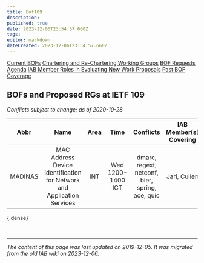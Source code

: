 ```yaml
---
title: Bof109
description: 
published: true
date: 2023-12-06T23:54:57.660Z
tags: 
editor: markdown
dateCreated: 2023-12-06T23:54:57.660Z
---
```


[Current BOFs](https://datatracker.ietf.org/wg/bofs/)
[Chartering and Re-Chartering Working Groups](https://datatracker.ietf.org/group/chartering/)
[BOF Requests](https://datatracker.ietf.org/doc/bof-requests)
[Agenda](https://datatracker.ietf.org/meeting/agenda/)
[IAB Member Roles in Evaluating New Work Proposals](https://www.iab.org/documents/correspondence-reports-documents/2012-2/iab-member-roles-in-evaluating-new-work-proposals/)
[Past BOF Coverage](/group/iab/Bof_Coverage)


## BOFs and Proposed RGs at IETF 109
*Conflicts subject to change; as of 2020-10-28*

| **Abbr** |                                **Name**                                | **Area** |      **Time**     |                  **Conflicts**                  | **IAB Member(s) Covering** | **IAB Shepherd** |
|:--------:|:----------------------------------------------------------------------:|:--------:|:-----------------:|:-----------------------------------------------:|:--------------------------:|:----------------:|
| MADINAS  | MAC Address Device Identification for Network and Application Services | INT      | Wed 1200-1400 ICT | dmarc, regext, netconf, bier, spring, ace, quic | Jari, Cullen               |                  |
{.dense}



&nbsp;
&nbsp;
&nbsp;

---

*The content of this page was last updated on 2019-12-05. It was migrated from the old IAB wiki on 2023-12-06.*